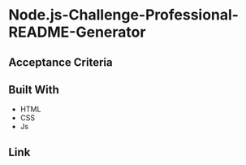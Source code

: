# Node.js-Challenge-Professional-README-Generator

## Acceptance Criteria

## Built With
- HTML
- CSS
- Js

## Link
